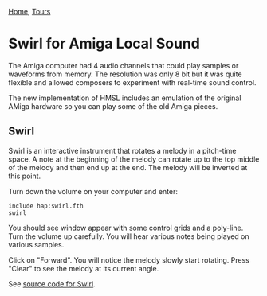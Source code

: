 [Home](../), [Tours](README.md)

# Swirl for Amiga Local Sound

The Amiga computer had 4 audio channels that could play samples or waveforms from memory.
The resolution was only 8 bit but it was quite flexible and allowed composers to
experiment with real-time sound control.

The new implementation of HMSL includes an emulation of the original AMiga hardware
so you can play some of the old Amiga pieces.

## Swirl

Swirl is an interactive instrument that rotates a melody in a pitch-time space.
A note at the beginning of the melody can rotate up to the top middle of the melody and then end up at the end.
The melody will be inverted at this point.

Turn down the volume on your computer and enter:

    include hap:swirl.fth
    swirl

You should see window appear with some control grids and a poly-line.
Turn the volume up carefully. You will hear various notes being played on various samples.

Click on "Forward". You will notice the melody slowly start rotating.
Press "Clear" to see the melody at its current angle.

See [source code for Swirl](https://github.com/philburk/hmsl/blob/master/hmsl/amiga/pieces/swirl.fth).
